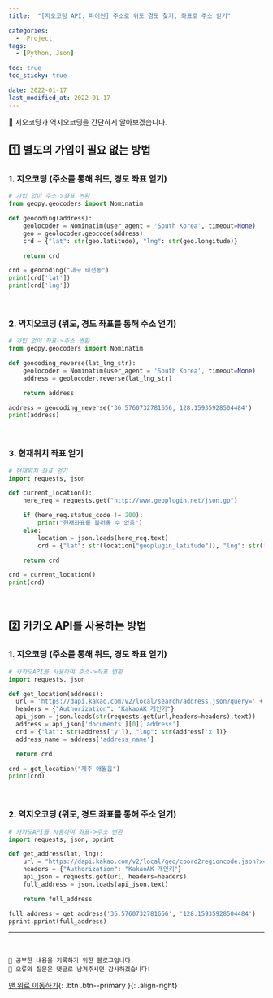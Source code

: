 ```yaml
---
title:  "[지오코딩 API: 파이썬] 주소로 위도 경도 찾기, 좌표로 주소 얻기" 

categories:
  -  Project 
tags:
  - [Python, Json]

toc: true
toc_sticky: true

date: 2022-01-17
last_modified_at: 2022-01-17
---
```


🔔 지오코딩과 역지오코딩을 간단하게 알아보겠습니다.

## 1️⃣ 별도의 가입이 필요 없는 방법

### 1. 지오코딩 (주소를 통해 위도, 경도 좌표 얻기)

```python
# 가입 없이 주소->좌표 변환
from geopy.geocoders import Nominatim

def geocoding(address):
    geolocoder = Nominatim(user_agent = 'South Korea', timeout=None)
    geo = geolocoder.geocode(address)
    crd = {"lat": str(geo.latitude), "lng": str(geo.longitude)}

    return crd

crd = geocoding("대구 태전동")
print(crd['lat'])
print(crd['lng'])
```

<br>

### 2. 역지오코딩 (위도, 경도 좌표를 통해 주소 얻기)

```python
# 가입 없이 좌표->주소 변환
from geopy.geocoders import Nominatim

def geocoding_reverse(lat_lng_str): 
    geolocoder = Nominatim(user_agent = 'South Korea', timeout=None)
    address = geolocoder.reverse(lat_lng_str)

    return address

address = geocoding_reverse('36.5760732781656, 128.15935928504484')
print(address)
```

<br>

### 3. 현재위치 좌표 얻기

```python
# 현재위치 좌표 얻기
import requests, json

def current_location():
    here_req = requests.get("http://www.geoplugin.net/json.gp")

    if (here_req.status_code != 200):
        print("현재좌표를 불러올 수 없음")
    else:
        location = json.loads(here_req.text)
        crd = {"lat": str(location["geoplugin_latitude"]), "lng": str(location["geoplugin_longitude"])}

    return crd

crd = current_location()
print(crd)
```

<br>

## 2️⃣ 카카오 API를 사용하는 방법

### 1. 지오코딩 (주소를 통해 위도, 경도 좌표 얻기)

```python
# 카카오API를 사용하여 주소->좌표 변환
import requests, json

def get_location(address):
  url = 'https://dapi.kakao.com/v2/local/search/address.json?query=' + address
  headers = {"Authorization": "KakaoAK 개인키"}
  api_json = json.loads(str(requests.get(url,headers=headers).text))
  address = api_json['documents'][0]['address']
  crd = {"lat": str(address['y']), "lng": str(address['x'])}
  address_name = address['address_name']

  return crd

crd = get_location("제주 애월읍")
print(crd)
```

<br>

### 2. 역지오코딩 (위도, 경도 좌표를 통해 주소 얻기)

```python
# 카카오API를 사용하여 좌표->주소 변환
import requests, json, pprint

def get_address(lat, lng):
    url = "https://dapi.kakao.com/v2/local/geo/coord2regioncode.json?x="+lng+"&y="+lat
    headers = {"Authorization": "KakaoAK 개인키"}
    api_json = requests.get(url, headers=headers)
    full_address = json.loads(api_json.text)

    return full_address

full_address = get_address('36.5760732781656', '128.15935928504484')
pprint.pprint(full_address)
```






***
<br>

    💾 공부한 내용을 기록하기 위한 블로그입니다.
    📄 오류와 질문은 댓글로 남겨주시면 감사하겠습니다!

[맨 위로 이동하기](#){: .btn .btn--primary }{: .align-right}